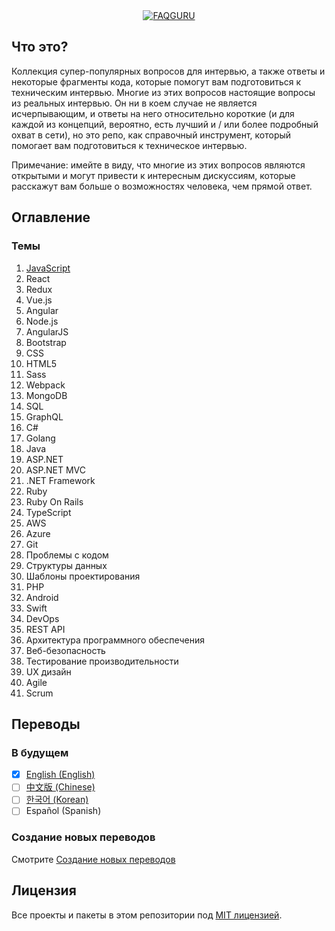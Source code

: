 <div align="center">
  <a href="https://github.com/FAQGURU">
    <img src="../../assets/readme.svg" alt="FAQGURU" />
  </a>
</div>

## Что это?

Коллекция супер-популярных вопросов для интервью, а также ответы и некоторые фрагменты кода, которые помогут вам подготовиться к техническим интервью. Многие из этих вопросов настоящие вопросы из реальных интервью. Он ни в коем случае не является исчерпывающим, и ответы на него относительно короткие (и для каждой из концепций, вероятно, есть лучший и / или более подробный охват в сети), но это репо, как справочный инструмент, который помогает вам подготовиться к техническое интервью.

Примечание: имейте в виду, что многие из этих вопросов являются открытыми и могут привести к интересным дискуссиям, которые расскажут вам больше о возможностях человека, чем прямой ответ.

## Оглавление

### Темы

1. [JavaScript](javascript.md)
2. React
3. Redux
4. Vue.js
5. Angular
6. Node.js
7. AngularJS
8. Bootstrap
9. CSS
10. HTML5
11. Sass
12. Webpack
13. MongoDB
14. SQL
15. GraphQL
16. C#
17. Golang
18. Java
19. ASP.NET
20. ASP.NET MVC
21. .NET Framework
22. Ruby
23. Ruby On Rails
24. TypeScript
25. AWS
26. Azure
27. Git
28. Проблемы с кодом
29. Структуры данных
30. Шаблоны проектирования
31. PHP
32. Android
33. Swift
34. DevOps
35. REST API
36. Архитектура программного обеспечения
37. Веб-безопасность
38. Тестирование производительности
39. UX дизайн
40. Agile
41. Scrum

## Переводы

### В будущем

- [x] [English (English)](../../readme.md)
- [ ] [中文版 (Chinese)](../zh/readme.md)
- [ ] [한국어 (Korean)](../ko/readme.md)
- [ ] Español (Spanish)

### Создание новых переводов

Смотрите [Создание новых переводов](../../CONTRIBUTING.md#Translations)

## Лицензия

Все проекты и пакеты в этом репозитории под [MIT лицензией](../../LICENSE).
